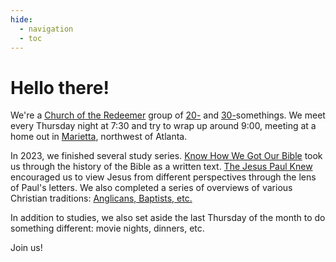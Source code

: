 ```yaml
---
hide:
  - navigation
  - toc
---
```


# Hello there!

We're a [Church of the Redeemer][1] group of [20-][2] and [30-][3]somethings.
We meet every Thursday night at 7:30 and try to wrap up around 9:00, meeting at a home out in [Marietta][4],
northwest of Atlanta.

In 2023, we finished several study series.
[Know How We Got Our Bible][5] took us through the history of the Bible as a written text.
[The Jesus Paul Knew][6] encouraged us to view Jesus from different perspectives through the lens of Paul's letters.
We also completed a series of overviews of various Christian traditions: [Anglicans, Baptists, etc.][7]

In addition to studies, we also set aside the last Thursday of the month to do something different:
movie nights, dinners, etc.

Join us!

[1]: https://www.redeemeratlanta.org/

[2]: https://www.merriam-webster.com/dictionary/dink

[3]: https://www.merriam-webster.com/dictionary/yuppie

[4]: https://maps.app.goo.gl/V47esnrKR2bH93u68

[5]: https://courses.zondervanacademic.com/know-how-we-got-our-bible

[6]: https://www.ivpress.com/the-jesus-paul-knew-lbs

[7]: https://www.thegospelcoalition.org/blogs/trevin-wax/quick-guide-christian-denominations/
